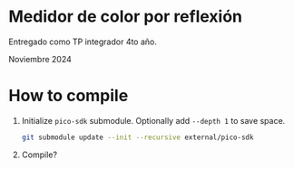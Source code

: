 # Medidor de color por reflexión
Entregado como TP integrador 4to año. 

Noviembre 2024

# How to compile
1. Initialize `pico-sdk` submodule. Optionally add `--depth 1` to save space.

    ```sh
    git submodule update --init --recursive external/pico-sdk
    ```
1. Compile?